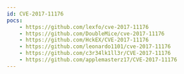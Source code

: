 ```yaml
---
id: CVE-2017-11176
pocs:
    - https://github.com/lexfo/cve-2017-11176
    - https://github.com/DoubleMice/cve-2017-11176
    - https://github.com/HckEX/CVE-2017-11176
    - https://github.com/leonardo1101/cve-2017-11176
    - https://github.com/c3r34lk1ll3r/CVE-2017-11176
    - https://github.com/applemasterz17/CVE-2017-11176
---
```

